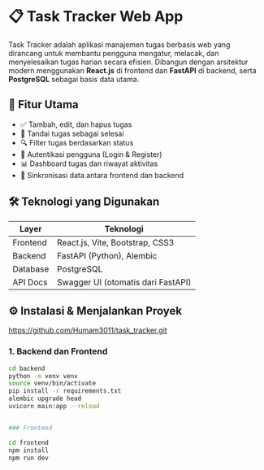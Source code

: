 # 📋 Task Tracker Web App

Task Tracker adalah aplikasi manajemen tugas berbasis web yang dirancang untuk membantu pengguna mengatur, melacak, dan menyelesaikan tugas harian secara efisien. Dibangun dengan arsitektur modern menggunakan **React.js** di frontend dan **FastAPI** di backend, serta **PostgreSQL** sebagai basis data utama.

## 🚀 Fitur Utama

- ✅ Tambah, edit, dan hapus tugas
- 📌 Tandai tugas sebagai selesai
- 🔍 Filter tugas berdasarkan status
- 🔐 Autentikasi pengguna (Login & Register)
- 📊 Dashboard tugas dan riwayat aktivitas
- 🔄 Sinkronisasi data antara frontend dan backend

## 🛠️ Teknologi yang Digunakan

| Layer      | Teknologi                          |
|------------|------------------------------------|
| Frontend   | React.js, Vite, Bootstrap, CSS3    |
| Backend    | FastAPI (Python), Alembic          |
| Database   | PostgreSQL                         |
| API Docs   | Swagger UI (otomatis dari FastAPI) |


## ⚙️ Instalasi & Menjalankan Proyek

https://github.com/Humam3011/task_tracker.git

### 1. Backend dan Frontend

```bash
cd backend
python -m venv venv
source venv/bin/activate
pip install -r requirements.txt
alembic upgrade head
uvicorn main:app --reload


### Frontend

cd frontend
npm install
npm run dev

 

